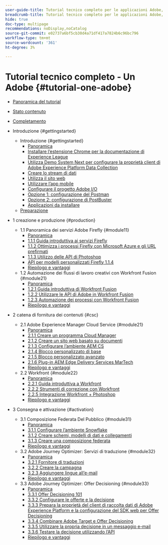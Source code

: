 ```yaml
---
user-guide-title: Tutorial tecnico completo per le applicazioni Adobe, da Creative Cloud ad Experience Cloud
breadcrumb-title: Tutorial tecnico completo per le applicazioni Adobe, da Creative Cloud ad Experience Cloud
hide: true
doc-type: multipage
recommendations: noDisplay,noCatalog
source-git-commit: e02737a6bf5cb30d4a71df417a7824b6c96bc796
workflow-type: tm+mt
source-wordcount: '361'
ht-degree: 3%

---
```



# Tutorial tecnico completo - Un Adobe {#tutorial-one-adobe}

+ [Panoramica del tutorial](/help/tutorial-one-adobe/overview.md)
+ [Stato contenuto](/help/tutorial-one-adobe/status.md)
+ [Completamento](/help/tutorial-one-adobe/completion.md)

+ Introduzione {#gettingstarted}
   + Introduzione {#gettingstarted}
      + [Panoramica](/help/tutorial-one-adobe/modules/getting-started/gettingstarted/getting-started.md)
      + [Installare l’estensione Chrome per la documentazione di Experience League](/help/tutorial-one-adobe/modules/getting-started/gettingstarted/ex1.md)
      + [Utilizza Demo System Next per configurare la proprietà client di Adobe Experience Platform Data Collection](/help/tutorial-one-adobe/modules/getting-started/gettingstarted/ex2.md)
      + [Creare lo stream di dati](/help/tutorial-one-adobe/modules/getting-started/gettingstarted/ex3.md)
      + [Utilizza il sito web](/help/tutorial-one-adobe/modules/getting-started/gettingstarted/ex4.md)
      + [Utilizzare l’app mobile](/help/tutorial-one-adobe/modules/getting-started/gettingstarted/ex5.md)
      + [Configurare il progetto Adobe I/O](/help/tutorial-one-adobe/modules/getting-started/gettingstarted/ex6.md)
      + [Opzione 1: configurazione del Postman](/help/tutorial-one-adobe/modules/getting-started/gettingstarted/ex7.md)
      + [Opzione 2: configurazione di PostBuster](/help/tutorial-one-adobe/modules/getting-started/gettingstarted/ex8.md)
      + [Applicazioni da installare](/help/tutorial-one-adobe/modules/getting-started/gettingstarted/ex9.md)
   + [Preparazione](/help/tutorial-one-adobe/prework.md)

+ 1 creazione e produzione {#production}
   + 1.1 Panoramica dei servizi Adobe Firefly {#module11}
      + [Panoramica](/help/tutorial-one-adobe/modules/creative-cloud/module1.1/firefly-services.md)
      + [1.1.1 Guida introduttiva ai servizi Firefly](/help/tutorial-one-adobe/modules/creative-cloud/module1.1/ex1.md)
      + [1.1.2 Ottimizza i processi Firefly con Microsoft Azure e gli URL prefirmati](/help/tutorial-one-adobe/modules/creative-cloud/module1.1/ex2.md)
      + [1.1.3 Utilizzo delle API di Photoshop](/help/tutorial-one-adobe/modules/creative-cloud/module1.1/ex3.md)
      + [API per modelli personalizzati Firefly 1.1.4](/help/tutorial-one-adobe/modules/creative-cloud/module1.1/ex4.md)
      + [Riepilogo e vantaggi](/help/tutorial-one-adobe/modules/creative-cloud/module1.1/summary.md)
   + 1.2 Automazione dei flussi di lavoro creativi con Workfront Fusion {#module21}
      + [Panoramica](/help/tutorial-one-adobe/modules/creative-cloud/module1.2/automation.md)
      + [1.2.1 Guida introduttiva di Workfront Fusion](/help/tutorial-one-adobe/modules/creative-cloud/module1.2/ex1.md)
      + [1.2.2 Utilizzare le API di Adobe in Workfront Fusion](/help/tutorial-one-adobe/modules/creative-cloud/module1.2/ex2.md)
      + [1.2.3 Automazione dei processi con Workfront Fusion](/help/tutorial-one-adobe/modules/creative-cloud/module1.2/ex3.md)
      + [Riepilogo e vantaggi](/help/tutorial-one-adobe/modules/creative-cloud/module1.2/summary.md)

+ 2 catena di fornitura dei contenuti {#csc}
   + 2.1 Adobe Experience Manager Cloud Service {#module21}
      + [Panoramica](/help/tutorial-one-adobe/modules/csc/module2.1/aemcs.md)
      + [2.1.1 Creare un programma Cloud Manager](/help/tutorial-one-adobe/modules/csc/module2.1/ex1.md)
      + [2.1.2 Creare un sito web basato su documenti](/help/tutorial-one-adobe/modules/csc/module2.1/ex2.md)
      + [2.1.3 Configurare l’ambiente AEM CS](/help/tutorial-one-adobe/modules/csc/module2.1/ex3.md)
      + [2.1.4 Blocco personalizzato di base](/help/tutorial-one-adobe/modules/csc/module2.1/ex4.md)
      + [2.1.5 Blocco personalizzato avanzato](/help/tutorial-one-adobe/modules/csc/module2.1/ex5.md)
      + [2.1.6 Plug-in AEM Edge Delivery Services MarTech](/help/tutorial-one-adobe/modules/csc/module2.1/ex6.md)
      + [Riepilogo e vantaggi](/help/tutorial-one-adobe/modules/csc/module2.1/summary.md)
   + 2.2 Workfront {#module22}
      + [Panoramica](/help/tutorial-one-adobe/modules/csc/module2.2/workfront.md)
      + [2.2.1 Guida introduttiva a Workfront](/help/tutorial-one-adobe/modules/csc/module2.2/ex1.md)
      + [2.2.2 Strumenti di correzione con Workfront](/help/tutorial-one-adobe/modules/csc/module2.2/ex2.md)
      + [2.2.5 Integrazione Workfront + Photoshop](/help/tutorial-one-adobe/modules/csc/module2.2/ex5.md)
      + [Riepilogo e vantaggi](/help/tutorial-one-adobe/modules/csc/module2.2/summary.md)

+ 3 Consegna e attivazione {#activation}
   + 3.1 Composizione Federata Del Pubblico {#module31}
      + [Panoramica](/help/tutorial-one-adobe/modules/uce/module3.1/fac.md)
      + [3.1.1 Configurare l’ambiente Snowflake](/help/tutorial-one-adobe/modules/uce/module3.1/ex1.md)
      + [3.1.2 Creare schemi, modelli di dati e collegamenti](/help/tutorial-one-adobe/modules/uce/module3.1/ex2.md)
      + [3.1.3 Creare una composizione federata](/help/tutorial-one-adobe/modules/uce/module3.1/ex3.md)
      + [Riepilogo e vantaggi](/help/tutorial-one-adobe/modules/uce/module3.1/summary.md)
   + 3.2 Adobe Journey Optimizer: Servizi di traduzione {#module32}
      + [Panoramica](/help/tutorial-one-adobe/modules/uce/module3.2/ajotranslationsvcs.md)
      + [3.2.1 Fornitore di traduzioni](/help/tutorial-one-adobe/modules/uce/module3.2/ex1.md)
      + [3.2.2 Creare la campagna](/help/tutorial-one-adobe/modules/uce/module3.2/ex2.md)
      + [3.2.3 Aggiungere lingue all’e-mail](/help/tutorial-one-adobe/modules/uce/module3.2/ex3.md)
      + [Riepilogo e vantaggi](/help/tutorial-one-adobe/modules/uce/module3.2/summary.md)
   + 3.3 Adobe Journey Optimizer: Offer Decisioning {#module33}
      + [Panoramica](/help/tutorial-one-adobe/modules/uce/module3.3/offer-decisioning.md)
      + [3.3.1 Offer Decisioning 101](/help/tutorial-one-adobe/modules/uce/module3.3/ex1.md)
      + [3.3.2 Configurare le offerte e la decisione](/help/tutorial-one-adobe/modules/uce/module3.3/ex2.md)
      + [3.3.3 Prepara la proprietà del client di raccolta dati di Adobe Experience Platform e la configurazione del SDK web per Offer Decisioning](/help/tutorial-one-adobe/modules/uce/module3.3/ex3.md)
      + [3.3.4 Combinare Adobe Target e Offer Decisioning](/help/tutorial-one-adobe/modules/uce/module3.3/ex4.md)
      + [3.3.5 Utilizzare la propria decisione in un messaggio e-mail](/help/tutorial-one-adobe/modules/uce/module3.3/ex5.md)
      + [3.3.6 Testare la decisione utilizzando l’API](/help/tutorial-one-adobe/modules/uce/module3.3/ex6.md)
      + [Riepilogo e vantaggi](/help/tutorial-one-adobe/modules/uce/module3.3/summary.md)

